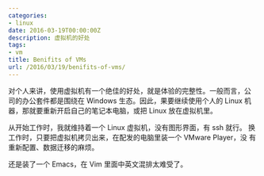 ```yaml
---
categories:
- linux
date: 2016-03-19T00:00:00Z
description: 虚拟机的好处
tags:
- vm
title: Benifits of VMs
url: /2016/03/19/benifits-of-vms/
---
```



对个人来讲，使用虚拟机有一个绝佳的好处，就是体验的完整性。一般而言，公
司的办公套件都是围绕在 Windows 生态。因此，果要继续使用个人的 Linux 机
器，那就要重新开启自己的笔记本电脑，或把 Linux 放在虚拟机里。

从开始工作时，我就维持着一个 Linux 虚拟机，没有图形界面，有 ssh 就行。
换工作时，只要把虚拟机拷贝出来，在配发的电脑里装一个 VMware Player，没
有重新配置、数据迁移的麻烦。

还是装了一个 Emacs，在 Vim 里面中英文混排太难受了。

